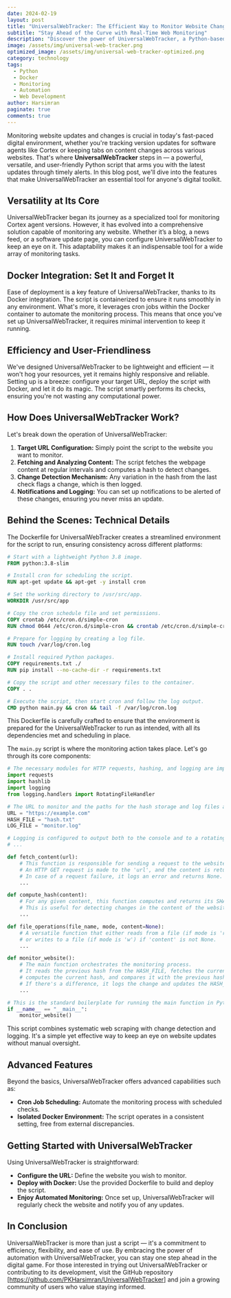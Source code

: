 ```yaml
---
date: 2024-02-19
layout: post
title: "UniversalWebTracker: The Efficient Way to Monitor Website Changes"
subtitle: "Stay Ahead of the Curve with Real-Time Web Monitoring"
description: "Discover the power of UniversalWebTracker, a Python-based script designed for effortless website monitoring. Whether you're tracking updates or changes, this tool keeps you informed with precision and ease."
image: /assets/img/universal-web-tracker.png
optimized_image: /assets/img/universal-web-tracker-optimized.png
category: technology
tags:
  - Python
  - Docker
  - Monitoring
  - Automation
  - Web Development
author: Harsimran
paginate: true
comments: true
---
```


Monitoring website updates and changes is crucial in today's fast-paced digital environment, whether you're tracking version updates for software agents like Cortex or keeping tabs on content changes across various websites. That's where **UniversalWebTracker** steps in — a powerful, versatile, and user-friendly Python script that arms you with the latest updates through timely alerts. In this blog post, we'll dive into the features that make UniversalWebTracker an essential tool for anyone's digital toolkit.

## Versatility at Its Core

UniversalWebTracker began its journey as a specialized tool for monitoring Cortex agent versions. However, it has evolved into a comprehensive solution capable of monitoring any website. Whether it’s a blog, a news feed, or a software update page, you can configure UniversalWebTracker to keep an eye on it. This adaptability makes it an indispensable tool for a wide array of monitoring tasks.

## Docker Integration: Set It and Forget It

Ease of deployment is a key feature of UniversalWebTracker, thanks to its Docker integration. The script is containerized to ensure it runs smoothly in any environment. What's more, it leverages cron jobs within the Docker container to automate the monitoring process. This means that once you've set up UniversalWebTracker, it requires minimal intervention to keep it running.

## Efficiency and User-Friendliness

We've designed UniversalWebTracker to be lightweight and efficient — it won't hog your resources, yet it remains highly responsive and reliable. Setting up is a breeze: configure your target URL, deploy the script with Docker, and let it do its magic. The script smartly performs its checks, ensuring you're not wasting any computational power.

## How Does UniversalWebTracker Work?

Let's break down the operation of UniversalWebTracker:

1. **Target URL Configuration:** Simply point the script to the website you want to monitor.
2. **Fetching and Analyzing Content:** The script fetches the webpage content at regular intervals and computes a hash to detect changes.
3. **Change Detection Mechanism:** Any variation in the hash from the last check flags a change, which is then logged.
4. **Notifications and Logging:** You can set up notifications to be alerted of these changes, ensuring you never miss an update.

## Behind the Scenes: Technical Details

The Dockerfile for UniversalWebTracker creates a streamlined environment for the script to run, ensuring consistency across different platforms:

```dockerfile
# Start with a lightweight Python 3.8 image.
FROM python:3.8-slim

# Install cron for scheduling the script.
RUN apt-get update && apt-get -y install cron

# Set the working directory to /usr/src/app.
WORKDIR /usr/src/app

# Copy the cron schedule file and set permissions.
COPY crontab /etc/cron.d/simple-cron
RUN chmod 0644 /etc/cron.d/simple-cron && crontab /etc/cron.d/simple-cron

# Prepare for logging by creating a log file.
RUN touch /var/log/cron.log

# Install required Python packages.
COPY requirements.txt ./
RUN pip install --no-cache-dir -r requirements.txt

# Copy the script and other necessary files to the container.
COPY . .

# Execute the script, then start cron and follow the log output.
CMD python main.py && cron && tail -f /var/log/cron.log
```
This Dockerfile is carefully crafted to ensure that the environment is prepared for the UniversalWebTracker to run as intended, with all its dependencies met and scheduling in place.

The `main.py` script is where the monitoring action takes place. Let's go through its core components:

```python
# The necessary modules for HTTP requests, hashing, and logging are imported.
import requests
import hashlib
import logging
from logging.handlers import RotatingFileHandler

# The URL to monitor and the paths for the hash storage and log files are set.
URL = "https://example.com"
HASH_FILE = "hash.txt"
LOG_FILE = "monitor.log"

# Logging is configured to output both to the console and to a rotating file.
# ...

def fetch_content(url):
    # This function is responsible for sending a request to the website and fetching its content.
    # An HTTP GET request is made to the 'url', and the content is returned.
    # In case of a request failure, it logs an error and returns None.
    ...

def compute_hash(content):
    # For any given content, this function computes and returns its SHA-256 hash.
    # This is useful for detecting changes in the content of the website.
    ...

def file_operations(file_name, mode, content=None):
    # A versatile function that either reads from a file (if mode is 'r') and returns its content,
    # or writes to a file (if mode is 'w') if 'content' is not None.
    ...

def monitor_website():
    # The main function orchestrates the monitoring process.
    # It reads the previous hash from the HASH_FILE, fetches the current website content,
    # computes the current hash, and compares it with the previous hash.
    # If there's a difference, it logs the change and updates the HASH_FILE with the new hash.
    ...

# This is the standard boilerplate for running the main function in Python scripts.
if __name__ == "__main__":
    monitor_website()
```
This script combines systematic web scraping with change detection and logging. It's a simple yet effective way to keep an eye on website updates without manual oversight.

## Advanced Features

Beyond the basics, UniversalWebTracker offers advanced capabilities such as:

- **Cron Job Scheduling:** Automate the monitoring process with scheduled checks.
- **Isolated Docker Environment:** The script operates in a consistent setting, free from external discrepancies.

## Getting Started with UniversalWebTracker

Using UniversalWebTracker is straightforward:

- **Configure the URL:** Define the website you wish to monitor.
- **Deploy with Docker:** Use the provided Dockerfile to build and deploy the script.
- **Enjoy Automated Monitoring:** Once set up, UniversalWebTracker will regularly check the website and notify you of any updates.

## In Conclusion

UniversalWebTracker is more than just a script — it's a commitment to efficiency, flexibility, and ease of use. By embracing the power of automation with UniversalWebTracker, you can stay one step ahead in the digital game. For those interested in trying out UniversalWebTracker or contributing to its development, visit the GitHub repository [https://github.com/PKHarsimran/UniversalWebTracker] and join a growing community of users who value staying informed.
